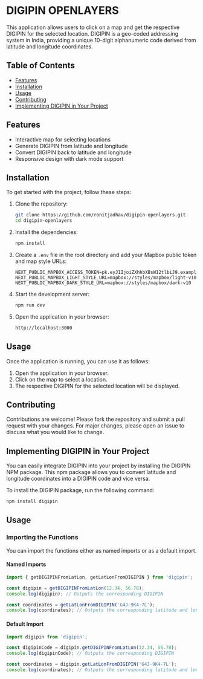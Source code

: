 # DIGIPIN OPENLAYERS

This application allows users to click on a map and get the respective DIGIPIN for the selected location. DIGIPIN is a geo-coded addressing system in India, providing a unique 10-digit alphanumeric code derived from latitude and longitude coordinates.

## Table of Contents

- [Features](#features)
- [Installation](#installation)
- [Usage](#usage)
- [Contributing](#contributing)
- [Implementing DIGIPIN in Your Project](#implementing-digipin-in-your-project)
  
## Features

- Interactive map for selecting locations
- Generate DIGIPIN from latitude and longitude
- Convert DIGIPIN back to latitude and longitude
- Responsive design with dark mode support

## Installation

To get started with the project, follow these steps:

1. Clone the repository:

    ```sh
    git clone https://github.com/ronitjadhav/digipin-openlayers.git
    cd digipin-openlayers
    ```

2. Install the dependencies:

    ```sh
    npm install
    ```

3. Create a `.env` file in the root directory and add your Mapbox public token and map style URLs:

    ```dotenv
    NEXT_PUBLIC_MAPBOX_ACCESS_TOKEN=pk.eyJ1IjoiZXhhbXBsW12tlbiJ9.exampletoken
    NEXT_PUBLIC_MAPBOX_LIGHT_STYLE_URL=mapbox://styles/mapbox/light-v10
   NEXT_PUBLIC_MAPBOX_DARK_STYLE_URL=mapbox://styles/mapbox/dark-v10
    ```

4. Start the development server:

    ```sh
    npm run dev
    ```

5. Open the application in your browser:

    ```sh
    http://localhost:3000
    ```

## Usage

Once the application is running, you can use it as follows:

1.	Open the application in your browser.
2. Click on the map to select a location.
3.	The respective DIGIPIN for the selected location will be displayed.

## Contributing

Contributions are welcome! Please fork the repository and submit a pull request with your changes. For major changes, please open an issue to discuss what you would like to change.

## Implementing DIGIPIN in Your Project

You can easily integrate DIGIPIN into your project by installing the DIGIPIN NPM package. 
This npm package allows you to convert latitude and longitude coordinates into a DIGIPIN code and vice versa.

To install the DIGIPIN package, run the following command:

```sh
npm install digipin
```

## Usage

### Importing the Functions

You can import the functions either as named imports or as a default import.

#### Named Imports

```typescript
import { getDIGIPINFromLatLon, getLatLonFromDIGIPIN } from 'digipin';

const digipin = getDIGIPINFromLatLon(12.34, 56.78);
console.log(digipin); // Outputs the corresponding DIGIPIN

const coordinates = getLatLonFromDIGIPIN('G4J-9K4-7L');
console.log(coordinates); // Outputs the corresponding latitude and longitude
```


#### Default Import

```typescript
import digipin from 'digipin';

const digipinCode = digipin.getDIGIPINFromLatLon(12.34, 56.78);
console.log(digipinCode); // Outputs the corresponding DIGIPIN

const coordinates = digipin.getLatLonFromDIGIPIN('G4J-9K4-7L');
console.log(coordinates); // Outputs the corresponding latitude and longitude
```
